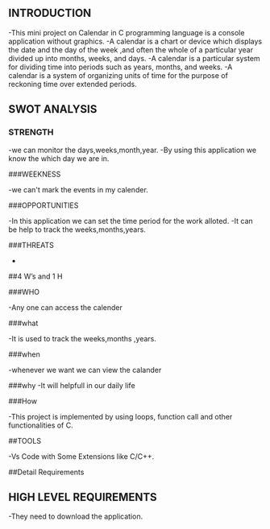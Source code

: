 ## INTRODUCTION

 -This mini project on Calendar in C programming language is a console application without graphics.
 -A calendar is a chart or device which displays the date and the day of the week ,and often the whole of a particular year divided up into months, weeks, and days.
 -A calendar is a particular system for dividing time into periods such as years, months, and weeks.
 -A calendar is a system of organizing units of time for the purpose of reckoning time over extended periods.

## SWOT ANALYSIS

### STRENGTH

 -we can monitor the days,weeks,month,year.
 -By using this application we know the which day we are in.

###WEEKNESS
 
 -we can't mark the events in my  calender.

###OPPORTUNITIES

 -In this application we can set the time period for the work alloted.
 -It can be help to track the weeks,months,years.

###THREATS

 -
 
##4 W’s and 1 H

###WHO

 -Any one can access the calender
 
###what
 
 -It is used to track the weeks,months ,years.
  
###when
  
 -whenever we want we can view the calander
    
 ###why
  -It will helpfull in our daily life
    
 ###How
 
  -This project is implemented by using loops, function call and other functionalities of C.
  
 ##TOOLS
 
  -Vs Code with Some Extensions like C/C++.
  
 ##Detail Requirements
 
## HIGH LEVEL REQUIREMENTS
 
 -They need to download the application.
 
    
